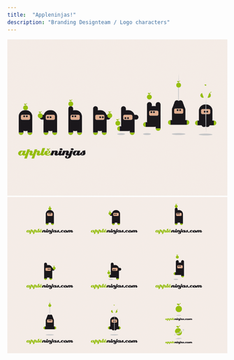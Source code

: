 ```yaml
---
title:  "Appleninjas!"
description: "Branding Designteam / Logo characters"
---
```


![appleninjas](images/work/appleninjas.png)
![appleninjas2](images/work/appleninjas2.png)